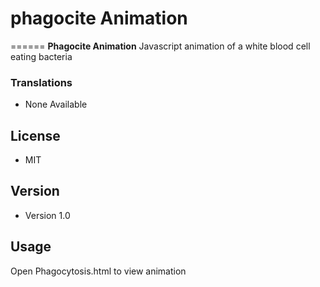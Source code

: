 # phagocite Animation
======
**Phagocite Animation** Javascript animation of a white blood cell eating bacteria

### Translations
* None Available

## License 
* MIT 

## Version 
* Version 1.0

## Usage
Open Phagocytosis.html to view animation

